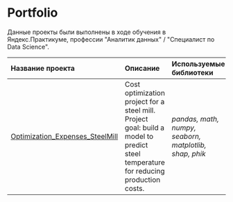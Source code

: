 # Portfolio
Данные проекты были выполнены в ходе обучения в Яндекс.Практикуме, профессии "Аналитик данных" / "Специалист по Data Science".

| Название проекта | Описание | Используемые библиотеки | 
| :---------------------- | :---------------------- | :---------------------- |
| [Optimization_Expenses_SteelMill](Optimization_Expenses_SteelMill) | Cost optimization project for a steel mill. Project goal: build a model to predict steel temperature for reducing production costs.| *pandas, math, numpy, seaborn, matplotlib, shap, phik* |
